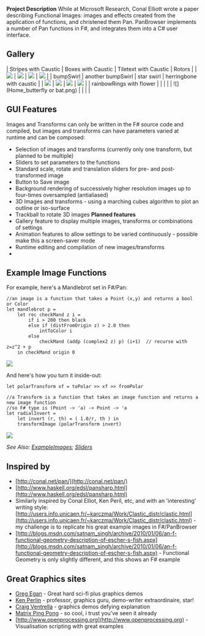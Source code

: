 **Project Description**
While at Microsoft Research, Conal Elliott wrote a paper describing Functional Images: images and effects created from the application of functions, and christened them Pan.  PanBrowser implements a number of Pan functions in F#, and integrates them into a C# user interface.

## Gallery
| Stripes with Caustic | Boxes with Caustic | Tiletext with Caustic | Rotors |
| ![](Home_Pan.stripes.png) | ![](Home_Pan.tilebox.png) | ![](Home_Pan.tiletext.png) | ![](Home_rotors.png) |
| bumpSwirl | another bumpSwirl | star swirl | herringbone with caustic |
| ![](Home_Terrys.bumpSwirl.png) | ![](Home_Terrys.bumpSwirl2.png) | ![](Home_Terrys.starSwirl.png) | ![](Home_Terrys.herringbone.png) | 
| rainbowRings with flower | | | | 
| ![](Home_butterfly or bat.png) | |  | | 

## GUI Features
Images and Transforms can only be written in the F# source code and compiled, but images and transforms can have parameters varied at runtime and can be composed:
* Selection of images and transforms (currently only one transform, but planned to be multiple)
* Sliders to set parameters to the functions
* Standard scale, rotate and translation sliders for pre- and post-transformed image
* Button to Save image
* Background rendering of successively higher resolution images up to four-times oversampled (antialiased)
* 3D Images and transforms - using a marching cubes algorithm to plot an outline or iso-surface
* Trackball to rotate 3D images
**Planned features**
* Gallery feature to display multiple images, transforms or combinations of settings
* Animation features to allow settings to be varied continuously - possible make this a screen-saver mode 
* Runtime editing and compilation of new images/transforms
* 


## Example Image Functions
For example, here's a Mandlebrot set in F#/Pan:

``` 
//an image is a function that takes a Point (x,y) and returns a bool or Color
let mandlebrot p =
	let rec checkMand z i =
		if i > 200 then black
		else if (distFromOrigin z) > 2.0 then
			intToColor i
		else 
			checkMand (addp (complex2 z) p) (i+1)  // recurse with z=z^2 + p
	in checkMand origin 0
```
![](Home_mand1.png)

And here's how you turn it inside-out:

```
let polarTransform xf = toPolar >> xf >> fromPolar

//a Transform is a function that takes an image function and returns a new image function
//so F# type is (Point -> 'a) -> Point -> 'a  
let radialInvert = 
    let invert (r, th) = ( 1.0/r, th ) in
    transformImage (polarTransform invert)
```

![](Home_mand2.png)

_See Also: [ExampleImages](ExampleImages); [Sliders](Sliders)_

## Inspired by
- [http://conal.net/pan/](http://conal.net/pan/)
- [http://www.haskell.org/edsl/pansharp.html](http://www.haskell.org/edsl/pansharp.html)
- Similarly inspired by Conal Elliot, Ken Peril, etc, and with an 'interesting' writing style: [http://users.info.unicaen.fr/~karczma/Work/Clastic_distr/clastic.html](http://users.info.unicaen.fr/~karczma/Work/Clastic_distr/clastic.html) - my challenge is to replicate his great example images in F#/PanBrowser
- [http://blogs.msdn.com/satnam_singh/archive/2010/01/06/an-f-functional-geometry-description-of-escher-s-fish.aspx](http://blogs.msdn.com/satnam_singh/archive/2010/01/06/an-f-functional-geometry-description-of-escher-s-fish.aspx) - Functional Geometry is only slightly different, and this shows an F# example

## Great Graphics sites
- [Greg Egan](http://gregegan.customer.netspace.net.au) - Great hard sci-fi plus graphics demos
- [Ken Perlin](http://mrl.nyu.edu/~perlin/) - professor, graphics guru, demo-writer extraordinaire, star!
- [Craig Ventrella](http://www.ventrella.com/) - graphics demos defying explanation
- [Matrix Ping Pong](http://albinoblacksheep.com/flash/pingpong.php) - so cool, i trust you've seen it already
- [http://www.openprocessing.org](http://www.openprocessing.org) - Visualisation scripting with great examples
